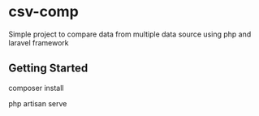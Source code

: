 # csv-comp
Simple project to compare data from multiple data source using php and laravel framework

## Getting Started

composer install

php artisan serve

